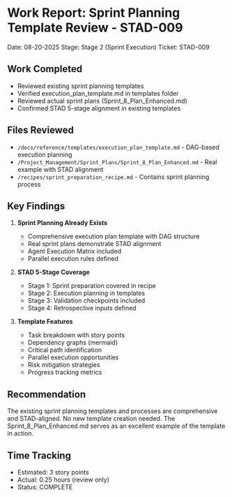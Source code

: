 # Work Report: Sprint Planning Template Review - STAD-009
Date: 08-20-2025
Stage: Stage 2 (Sprint Execution)
Ticket: STAD-009

## Work Completed
- Reviewed existing sprint planning templates
- Verified execution_plan_template.md in templates folder
- Reviewed actual sprint plans (Sprint_8_Plan_Enhanced.md)
- Confirmed STAD 5-stage alignment in existing templates

## Files Reviewed
- `/docs/reference/templates/execution_plan_template.md` - DAG-based execution planning
- `/Project_Management/Sprint_Plans/Sprint_8_Plan_Enhanced.md` - Real example with STAD alignment
- `/recipes/sprint_preparation_recipe.md` - Contains sprint planning process

## Key Findings
1. **Sprint Planning Already Exists**
   - Comprehensive execution plan template with DAG structure
   - Real sprint plans demonstrate STAD alignment
   - Agent Execution Matrix included
   - Parallel execution rules defined

2. **STAD 5-Stage Coverage**
   - Stage 1: Sprint preparation covered in recipe
   - Stage 2: Execution planning in templates
   - Stage 3: Validation checkpoints included
   - Stage 4: Retrospective inputs defined

3. **Template Features**
   - Task breakdown with story points
   - Dependency graphs (mermaid)
   - Critical path identification
   - Parallel execution opportunities
   - Risk mitigation strategies
   - Progress tracking metrics

## Recommendation
The existing sprint planning templates and processes are comprehensive and STAD-aligned. No new template creation needed. The Sprint_8_Plan_Enhanced.md serves as an excellent example of the template in action.

## Time Tracking
- Estimated: 3 story points
- Actual: 0.25 hours (review only)
- Status: COMPLETE